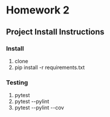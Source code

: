 # Homework 2

## Project Install Instructions

### Install
1. clone
2. pip install -r requirements.txt

### Testing
1. pytest
2. pytest --pylint
3. pytest --pylint --cov
